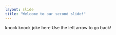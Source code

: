 ```yaml
---
layout: slide
title: "Welcome to our second slide!"
---
```

knock knock joke here
Use the left arrow to go back!
